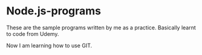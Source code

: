 # Node.js-programs

These are the sample programs written by me as a practice. Basically learnt to code from Udemy. 

Now I am learning how to use GIT.

